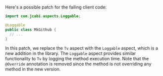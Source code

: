 Here's a possible patch for the failing client code:

```java
import com.jcabi.aspects.Loggable;

@Loggable
public class MkGithub {
  // ...
}
```

In this patch, we replace the `Tv` aspect with the `Loggable` aspect, which is a new addition in the library. The `Loggable` aspect provides similar functionality to `Tv` by logging the method execution time. Note that the `@Override` annotation is removed since the method is not overriding any method in the new version.